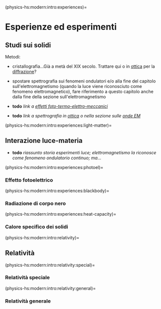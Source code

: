 (physics-hs:modern:intro:experiences)=
# Esperienze ed esperimenti

## Studi sui solidi

Metodi:
- cristallografia...Già a metà del XIX secolo. Trattare qui o in [ottica](physics-hs:waves:optics) per la [diffrazione](physics-hs:waves:effects:diffraction)?

- spostare spettrografia sui fenomeni ondulatori e/o alla fine del capitolo sull'elettromagnetismo (quando la luce viene riconosciuto come fenomeno elettromagnetico), fare riferimento a questo capitolo anche dalla fine della sezione sull'elettromagnetismo

- **todo** *link a [effetti foto-termo-elettro-meccanici](physics-hs:electromagnetism:thermoelectric-effects)*
- **todo** *link a spettrografia in [ottica](physics-hs:waves:optics) o nella sezione sulle [onde EM](physics-hs:electromagnetism:em-waves)*

(physics-hs:modern:intro:experiences:light-matter)=
## Interazione luce-materia

- **todo** *riassunto storia esperimenti luce; elettromagnetismo la riconosce come fenomeno ondulatorio continuo; ma...*

(physics-hs:modern:intro:experiences:photoel)=
### Effetto fotoelettrico

(physics-hs:modern:intro:experiences:blackbody)=
### Radiazione di corpo nero

(physics-hs:modern:intro:experiences:heat-capacity)=
### Calore specifico dei solidi

(physics-hs:modern:intro:relativity)=
## Relatività

(physics-hs:modern:intro:relativity:special)=
### Relatività speciale

(physics-hs:modern:intro:relativity:general)=
### Relatività generale


